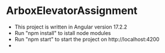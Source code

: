 # ArboxElevatorAssignment

- This project is written in Angular version 17.2.2
- Run "npm install" to istall node modules
- Run "npm start" to start the project on http://localhost:4200
- 
